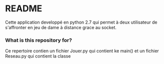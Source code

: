 # README #

Cette application developpé en python 2.7 qui permet à deux utilisateur de s'affronter en  jeu de dame à distance grace au socket.




### What is this repository for? ###

Ce repertoire contien un fichier Jouer.py qui contient ke main() et un fichier Reseau.py qui contient la classe